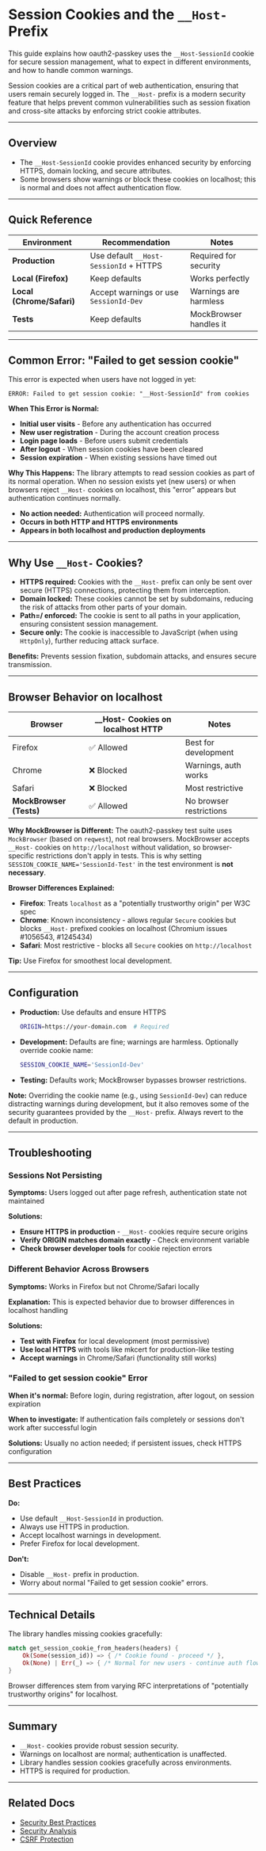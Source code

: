 # Session Cookies and the `__Host-` Prefix

This guide explains how oauth2-passkey uses the `__Host-SessionId` cookie for secure session management, what to expect in different environments, and how to handle common warnings.

Session cookies are a critical part of web authentication, ensuring that users remain securely logged in. The `__Host-` prefix is a modern security feature that helps prevent common vulnerabilities such as session fixation and cross-site attacks by enforcing strict cookie attributes.

---

## Overview

- The `__Host-SessionId` cookie provides enhanced security by enforcing HTTPS, domain locking, and secure attributes.
- Some browsers show warnings or block these cookies on localhost; this is normal and does not affect authentication flow.

---

## Quick Reference

| Environment            | Recommendation                              | Notes                  |
|------------------------|---------------------------------------------|------------------------|
| **Production**         | Use default `__Host-SessionId` + HTTPS      | Required for security  |
| **Local (Firefox)**    | Keep defaults                               | Works perfectly        |
| **Local (Chrome/Safari)** | Accept warnings or use `SessionId-Dev`   | Warnings are harmless  |
| **Tests**              | Keep defaults                               | MockBrowser handles it |

---

## Common Error: "Failed to get session cookie"

This error is expected when users have not logged in yet:

```
ERROR: Failed to get session cookie: "__Host-SessionId" from cookies
```

**When This Error is Normal:**
- **Initial user visits** - Before any authentication has occurred
- **New user registration** - During the account creation process
- **Login page loads** - Before users submit credentials
- **After logout** - When session cookies have been cleared
- **Session expiration** - When existing sessions have timed out

**Why This Happens:**
The library attempts to read session cookies as part of its normal operation. When no session exists yet (new users) or when browsers reject `__Host-` cookies on localhost, this "error" appears but authentication continues normally.

- **No action needed:** Authentication will proceed normally.
- **Occurs in both HTTP and HTTPS environments**
- **Appears in both localhost and production deployments**

---

## Why Use `__Host-` Cookies?

- **HTTPS required:** Cookies with the `__Host-` prefix can only be sent over secure (HTTPS) connections, protecting them from interception.
- **Domain locked:** These cookies cannot be set by subdomains, reducing the risk of attacks from other parts of your domain.
- **Path=/ enforced:** The cookie is sent to all paths in your application, ensuring consistent session management.
- **Secure only:** The cookie is inaccessible to JavaScript (when using `HttpOnly`), further reducing attack surface.

**Benefits:**
Prevents session fixation, subdomain attacks, and ensures secure transmission.

---

## Browser Behavior on localhost

| Browser   | __Host- Cookies on localhost HTTP | Notes                |
|-----------|-----------------------------------|----------------------|
| Firefox   | ✅ Allowed                       | Best for development |
| Chrome    | ❌ Blocked                       | Warnings, auth works |
| Safari    | ❌ Blocked                       | Most restrictive     |
| **MockBrowser (Tests)** | ✅ Allowed           | No browser restrictions |

**Why MockBrowser is Different:**
The oauth2-passkey test suite uses `MockBrowser` (based on `reqwest`), not real browsers. MockBrowser accepts `__Host-` cookies on `http://localhost` without validation, so browser-specific restrictions don't apply in tests. This is why setting `SESSION_COOKIE_NAME='SessionId-Test'` in the test environment is **not necessary**.

**Browser Differences Explained:**
- **Firefox**: Treats `localhost` as a "potentially trustworthy origin" per W3C spec
- **Chrome**: Known inconsistency - allows regular `Secure` cookies but blocks `__Host-` prefixed cookies on localhost (Chromium issues #1056543, #1245434)
- **Safari**: Most restrictive - blocks all `Secure` cookies on `http://localhost`

**Tip:** Use Firefox for smoothest local development.

---

## Configuration

- **Production:** Use defaults and ensure HTTPS
  ```bash
  ORIGIN=https://your-domain.com  # Required
  ```
- **Development:** Defaults are fine; warnings are harmless. Optionally override cookie name:
  ```bash
  SESSION_COOKIE_NAME='SessionId-Dev'
  ```
- **Testing:** Defaults work; MockBrowser bypasses browser restrictions.

**Note:** Overriding the cookie name (e.g., using `SessionId-Dev`) can reduce distracting warnings during development, but it also removes some of the security guarantees provided by the `__Host-` prefix. Always revert to the default in production.

---

## Troubleshooting

### Sessions Not Persisting
**Symptoms:** Users logged out after page refresh, authentication state not maintained

**Solutions:**
- **Ensure HTTPS in production** - `__Host-` cookies require secure origins
- **Verify ORIGIN matches domain exactly** - Check environment variable
- **Check browser developer tools** for cookie rejection errors

### Different Behavior Across Browsers
**Symptoms:** Works in Firefox but not Chrome/Safari locally

**Explanation:** This is expected behavior due to browser differences in localhost handling

**Solutions:**
- **Test with Firefox** for local development (most permissive)
- **Use local HTTPS** with tools like mkcert for production-like testing
- **Accept warnings** in Chrome/Safari (functionality still works)

### "Failed to get session cookie" Error
**When it's normal:** Before login, during registration, after logout, on session expiration

**When to investigate:** If authentication fails completely or sessions don't work after successful login

**Solutions:** Usually no action needed; if persistent issues, check HTTPS configuration

---

## Best Practices

**Do:**
- Use default `__Host-SessionId` in production.
- Always use HTTPS in production.
- Accept localhost warnings in development.
- Prefer Firefox for local development.

**Don't:**
- Disable `__Host-` prefix in production.
- Worry about normal "Failed to get session cookie" errors.

---

## Technical Details

The library handles missing cookies gracefully:

```rust
match get_session_cookie_from_headers(headers) {
    Ok(Some(session_id)) => { /* Cookie found - proceed */ },
    Ok(None) | Err(_) => { /* Normal for new users - continue auth flow */ }
}
```

Browser differences stem from varying RFC interpretations of "potentially trustworthy origins" for localhost.

---

## Summary

- `__Host-` cookies provide robust session security.
- Warnings on localhost are normal; authentication is unaffected.
- Library handles session cookies gracefully across environments.
- HTTPS is required for production.

---

## Related Docs

- [Security Best Practices](security-best-practices.md)
- [Security Analysis](security.md)
- [CSRF Protection](csrf-protection.md)
